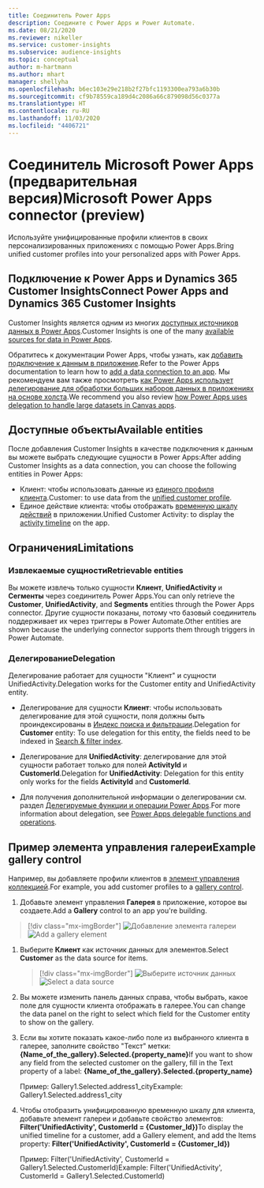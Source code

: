 ```yaml
---
title: Соединитель Power Apps
description: Соедините с Power Apps и Power Automate.
ms.date: 08/21/2020
ms.reviewer: nikeller
ms.service: customer-insights
ms.subservice: audience-insights
ms.topic: conceptual
author: m-hartmann
ms.author: mhart
manager: shellyha
ms.openlocfilehash: b6ec103e29e218b2f27bfc1193300ea793a6b30b
ms.sourcegitcommit: cf9b78559ca189d4c2086a66c879098d56c0377a
ms.translationtype: HT
ms.contentlocale: ru-RU
ms.lasthandoff: 11/03/2020
ms.locfileid: "4406721"
---
```

# <a name="microsoft-power-apps-connector-preview"></a><span data-ttu-id="b1657-103">Соединитель Microsoft Power Apps (предварительная версия)</span><span class="sxs-lookup"><span data-stu-id="b1657-103">Microsoft Power Apps connector (preview)</span></span>

<span data-ttu-id="b1657-104">Используйте унифицированные профили клиентов в своих персонализированных приложениях с помощью Power Apps.</span><span class="sxs-lookup"><span data-stu-id="b1657-104">Bring unified customer profiles into your personalized apps with Power Apps.</span></span>

## <a name="connect-power-apps-and-dynamics-365-customer-insights"></a><span data-ttu-id="b1657-105">Подключение к Power Apps и Dynamics 365 Customer Insights</span><span class="sxs-lookup"><span data-stu-id="b1657-105">Connect Power Apps and Dynamics 365 Customer Insights</span></span>

<span data-ttu-id="b1657-106">Customer Insights является одним из многих [доступных источников данных в Power Apps](https://docs.microsoft.com/powerapps/maker/canvas-apps/working-with-data-sources).</span><span class="sxs-lookup"><span data-stu-id="b1657-106">Customer Insights is one of the many [available sources for data in Power Apps](https://docs.microsoft.com/powerapps/maker/canvas-apps/working-with-data-sources).</span></span>

<span data-ttu-id="b1657-107">Обратитесь к документации Power Apps, чтобы узнать, как [добавить подключение к данным в приложение](https://docs.microsoft.com/powerapps/maker/canvas-apps/add-data-connection).</span><span class="sxs-lookup"><span data-stu-id="b1657-107">Refer to the Power Apps documentation to learn how to [add a data connection to an app](https://docs.microsoft.com/powerapps/maker/canvas-apps/add-data-connection).</span></span> <span data-ttu-id="b1657-108">Мы рекомендуем вам также просмотреть [как Power Apps использует делегирование для обработки больших наборов данных в приложениях на основе холста](https://docs.microsoft.com/powerapps/maker/canvas-apps/delegation-overview).</span><span class="sxs-lookup"><span data-stu-id="b1657-108">We recommend you also review [how Power Apps uses delegation to handle large datasets in Canvas apps](https://docs.microsoft.com/powerapps/maker/canvas-apps/delegation-overview).</span></span>

## <a name="available-entities"></a><span data-ttu-id="b1657-109">Доступные объекты</span><span class="sxs-lookup"><span data-stu-id="b1657-109">Available entities</span></span>

<span data-ttu-id="b1657-110">После добавления Customer Insights в качестве подключения к данным вы можете выбрать следующие сущности в Power Apps:</span><span class="sxs-lookup"><span data-stu-id="b1657-110">After adding Customer Insights as a data connection, you can choose the following entities in Power Apps:</span></span>

- <span data-ttu-id="b1657-111">Клиент: чтобы использовать данные из [единого профиля клиента](customer-profiles.md).</span><span class="sxs-lookup"><span data-stu-id="b1657-111">Customer: to use data from the [unified customer profile](customer-profiles.md).</span></span>
- <span data-ttu-id="b1657-112">Единое действие клиента: чтобы отображать [временную шкалу действий](activities.md) в приложении.</span><span class="sxs-lookup"><span data-stu-id="b1657-112">Unified Customer Activity: to display the [activity timeline](activities.md) on the app.</span></span>

## <a name="limitations"></a><span data-ttu-id="b1657-113">Ограничения</span><span class="sxs-lookup"><span data-stu-id="b1657-113">Limitations</span></span>

### <a name="retrievable-entities"></a><span data-ttu-id="b1657-114">Извлекаемые сущности</span><span class="sxs-lookup"><span data-stu-id="b1657-114">Retrievable entities</span></span>

<span data-ttu-id="b1657-115">Вы можете извлечь только сущности **Клиент**, **UnifiedActivity** и **Сегменты** через соединитель Power Apps.</span><span class="sxs-lookup"><span data-stu-id="b1657-115">You can only retrieve the **Customer**, **UnifiedActivity**, and **Segments** entities through the Power Apps connector.</span></span> <span data-ttu-id="b1657-116">Другие сущности показаны, потому что базовый соединитель поддерживает их через триггеры в Power Automate.</span><span class="sxs-lookup"><span data-stu-id="b1657-116">Other entities are shown because the underlying connector supports them through triggers in Power Automate.</span></span>  

### <a name="delegation"></a><span data-ttu-id="b1657-117">Делегирование</span><span class="sxs-lookup"><span data-stu-id="b1657-117">Delegation</span></span>

<span data-ttu-id="b1657-118">Делегирование работает для сущности "Клиент" и сущности UnifiedActivity.</span><span class="sxs-lookup"><span data-stu-id="b1657-118">Delegation works for the Customer entity and UnifiedActivity entity.</span></span> 

- <span data-ttu-id="b1657-119">Делегирование для сущности **Клиент**: чтобы использовать делегирование для этой сущности, поля должны быть проиндексированы в [Индекс поиска и фильтрации](search-filter-index.md).</span><span class="sxs-lookup"><span data-stu-id="b1657-119">Delegation for **Customer** entity: To use delegation for this entity, the fields need to be indexed in [Search & filter index](search-filter-index.md).</span></span>  

- <span data-ttu-id="b1657-120">Делегирование для **UnifiedActivity**: делегирование для этой сущности работает только для полей **ActivityId** и **CustomerId**.</span><span class="sxs-lookup"><span data-stu-id="b1657-120">Delegation for **UnifiedActivity**: Delegation for this entity only works for the fields **ActivityId** and **CustomerId**.</span></span>  

- <span data-ttu-id="b1657-121">Для получения дополнительной информации о делегировании см. раздел [Делегируемые функции и операции Power Apps](https://docs.microsoft.com/connectors/commondataservice/#power-apps-delegable-functions-and-operations-for-the-cds-for-apps).</span><span class="sxs-lookup"><span data-stu-id="b1657-121">For more information about delegation, see [Power Apps delegable functions and operations](https://docs.microsoft.com/connectors/commondataservice/#power-apps-delegable-functions-and-operations-for-the-cds-for-apps).</span></span> 

## <a name="example-gallery-control"></a><span data-ttu-id="b1657-122">Пример элемента управления галереи</span><span class="sxs-lookup"><span data-stu-id="b1657-122">Example gallery control</span></span>

<span data-ttu-id="b1657-123">Например, вы добавляете профили клиентов в [элемент управления коллекцией](https://docs.microsoft.com/powerapps/maker/canvas-apps/add-gallery).</span><span class="sxs-lookup"><span data-stu-id="b1657-123">For example, you add customer profiles to a [gallery control](https://docs.microsoft.com/powerapps/maker/canvas-apps/add-gallery).</span></span>

1. <span data-ttu-id="b1657-124">Добавьте элемент управления **Галерея** в приложение, которое вы создаете.</span><span class="sxs-lookup"><span data-stu-id="b1657-124">Add a **Gallery** control to an app you're building.</span></span>

> [!div class="mx-imgBorder"]
> <span data-ttu-id="b1657-125">![Добавление элемента галереи](media/connector-powerapps9.png "Добавление элемента галереи")</span><span class="sxs-lookup"><span data-stu-id="b1657-125">![Add a gallery element](media/connector-powerapps9.png "Add a gallery element")</span></span>

1. <span data-ttu-id="b1657-126">Выберите **Клиент** как источник данных для элементов.</span><span class="sxs-lookup"><span data-stu-id="b1657-126">Select **Customer** as the data source for items.</span></span>

    > [!div class="mx-imgBorder"]
    > <span data-ttu-id="b1657-127">![Выберите источник данных](media/choose-datasource-powerapps.png "Выберите источник данных")</span><span class="sxs-lookup"><span data-stu-id="b1657-127">![Select a data source](media/choose-datasource-powerapps.png "Select a data source")</span></span>

1. <span data-ttu-id="b1657-128">Вы можете изменить панель данных справа, чтобы выбрать, какое поле для сущности клиента отображать в галерее.</span><span class="sxs-lookup"><span data-stu-id="b1657-128">You can change the data panel on the right to select which field for the Customer entity to show on the gallery.</span></span>

1. <span data-ttu-id="b1657-129">Если вы хотите показать какое-либо поле из выбранного клиента в галерее, заполните свойство "Текст" метки: **{Name_of_the_gallery}.Selected.{property_name}**</span><span class="sxs-lookup"><span data-stu-id="b1657-129">If you want to show any field from the selected customer on the gallery, fill in the Text property of a label:  **{Name_of_the_gallery}.Selected.{property_name}**</span></span>

    <span data-ttu-id="b1657-130">Пример: Gallery1.Selected.address1_city</span><span class="sxs-lookup"><span data-stu-id="b1657-130">Example: Gallery1.Selected.address1_city</span></span>

1. <span data-ttu-id="b1657-131">Чтобы отобразить унифицированную временную шкалу для клиента, добавьте элемент галереи и добавьте свойство элементов: **Filter('UnifiedActivity', CustomerId = {Customer_Id})**</span><span class="sxs-lookup"><span data-stu-id="b1657-131">To display the unified timeline for a customer, add a Gallery element, and add the Items property: **Filter('UnifiedActivity', CustomerId = {Customer_Id})**</span></span>

    <span data-ttu-id="b1657-132">Пример: Filter('UnifiedActivity', CustomerId = Gallery1.Selected.CustomerId)</span><span class="sxs-lookup"><span data-stu-id="b1657-132">Example: Filter('UnifiedActivity', CustomerId = Gallery1.Selected.CustomerId)</span></span>

